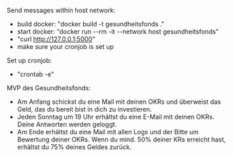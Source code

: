 Send messages within host network:
- build docker: "docker build -t gesundheitsfonds ."
- start docker: "docker run --rm -it --network host gesundheitsfonds"
- "curl http://127.0.0.1:5000"
- make sure your cronjob is set up

Set up cronjob:
- "crontab -e"

MVP des Gesundheitsfonds:
- Am Anfang schickst du eine Mail mit deinen OKRs und überweist das Geld, das du bereit bist in dich zu investieren. 
- Jeden Sonntag um 19 Uhr erhältst du eine E-Mail mit deinen OKRs. Deine Antworten werden geloggt.
- Am Ende erhältst du eine Mail mit allen Logs und der Bitte um Bewertung deiner OKRs. Wenn du mind. 50% deiner KRs erreicht hast, erhältst du 75% deines Geldes zurück.
